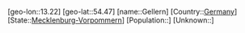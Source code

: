 ﻿---
location: [54.47,13.22]
type: City
tags:
- geo/City


SpocWebEntityId: 30403
isDeleted: false
confidential: public

---
[geo-lon::13.22]
[geo-lat::54.47]
[name::Gellern]
[Country::[Germany](geo/Continent/Europe/Germany.md)]
[State::[Mecklenburg-Vorpommern](geo/Continent/Europe/Germany/Mecklenburg-Vorpommern.md)]
[Population::]
[Unknown::]

